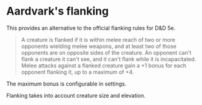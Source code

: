 # Aardvark's flanking

This provides an alternative to the official flanking rules for D&D 5e.

> A creature is flanked if it is within melee reach of two or more opponents
> wielding melee weapons, and at least two of those opponents are on opposite
> sides of the creature. An opponent can't flank a creature it can't see, and
> it can't flank while it is incapacitated. Melee attacks against a flanked
> creature gain a +1 bonus for each opponent flanking it, up to a maximum of +4.

The maximum bonus is configurable in settings.

Flanking takes into account creature size and elevation.
